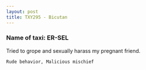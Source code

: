 ```yaml
---
layout: post
title: TXY295 - Bicutan
---
```


### Name of taxi: ER-SEL

Tried to grope and sexually harass my pregnant friend.

```Rude behavior, Malicious mischief```
